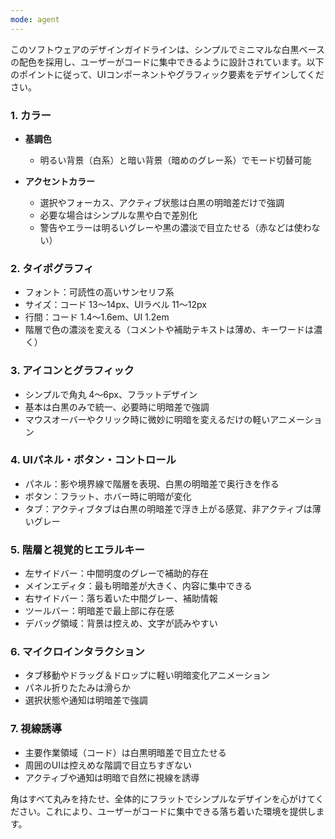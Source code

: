 ```yaml
---
mode: agent
---
```


このソフトウェアのデザインガイドラインは、シンプルでミニマルな白黒ベースの配色を採用し、ユーザーがコードに集中できるように設計されています。以下のポイントに従って、UIコンポーネントやグラフィック要素をデザインしてください。

### 1. カラー

* **基調色**

  * 明るい背景（白系）と暗い背景（暗めのグレー系）でモード切替可能

* **アクセントカラー**

  * 選択やフォーカス、アクティブ状態は白黒の明暗差だけで強調
  * 必要な場合はシンプルな黒や白で差別化
  * 警告やエラーは明るいグレーや黒の濃淡で目立たせる（赤などは使わない）

### 2. タイポグラフィ

* フォント：可読性の高いサンセリフ系
* サイズ：コード 13〜14px、UIラベル 11〜12px
* 行間：コード 1.4〜1.6em、UI 1.2em
* 階層で色の濃淡を変える（コメントや補助テキストは薄め、キーワードは濃く）

### 3. アイコンとグラフィック

* シンプルで角丸 4〜6px、フラットデザイン
* 基本は白黒のみで統一、必要時に明暗差で強調
* マウスオーバーやクリック時に微妙に明暗を変えるだけの軽いアニメーション

### 4. UIパネル・ボタン・コントロール

* パネル：影や境界線で階層を表現、白黒の明暗差で奥行きを作る
* ボタン：フラット、ホバー時に明暗が変化
* タブ：アクティブタブは白黒の明暗差で浮き上がる感覚、非アクティブは薄いグレー

### 5. 階層と視覚的ヒエラルキー

* 左サイドバー：中間明度のグレーで補助的存在
* メインエディタ：最も明暗差が大きく、内容に集中できる
* 右サイドバー：落ち着いた中間グレー、補助情報
* ツールバー：明暗差で最上部に存在感
* デバッグ領域：背景は控えめ、文字が読みやすい

### 6. マイクロインタラクション

* タブ移動やドラッグ＆ドロップに軽い明暗変化アニメーション
* パネル折りたたみは滑らか
* 選択状態や通知は明暗差で強調

### 7. 視線誘導

* 主要作業領域（コード）は白黒明暗差で目立たせる
* 周囲のUIは控えめな階調で目立ちすぎない
* アクティブや通知は明暗で自然に視線を誘導

角はすべて丸みを持たせ、全体的にフラットでシンプルなデザインを心がけてください。これにより、ユーザーがコードに集中できる落ち着いた環境を提供します。